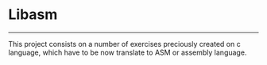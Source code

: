 # Libasm
----------

This project consists on a number of exercises preciously created on c language, which have to be now translate to ASM or assembly language.
